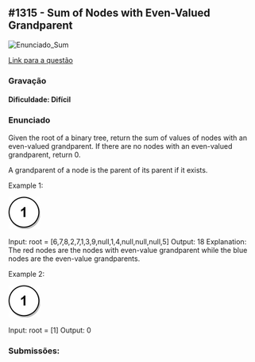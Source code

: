 ## #1315 - Sum of Nodes with Even-Valued Grandparent

![Enunciado_Sum](https://github.com/user-attachments/assets/72d98c35-2c56-434e-b86c-ebb1b15eb0b4)

[Link para a questão](https://leetcode.com/problems/sum-of-nodes-with-even-valued-grandparent/description/)

### Gravação

#### Dificuldade: Difícil

### Enunciado

Given the root of a binary tree, return the sum of values of nodes with an even-valued grandparent. If there are no nodes with an even-valued grandparent, return 0.

A grandparent of a node is the parent of its parent if it exists.

Example 1:

![alt text](image.png)

Input: root = [6,7,8,2,7,1,3,9,null,1,4,null,null,null,5]
Output: 18
Explanation: The red nodes are the nodes with even-value grandparent while the blue nodes are the even-value grandparents.

Example 2:

![alt text](image.png)

Input: root = [1]
Output: 0

### Submissões: 



